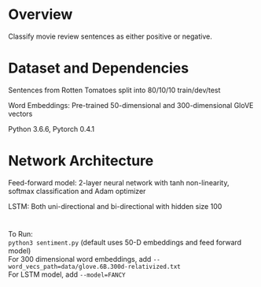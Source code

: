 # Overview
Classify movie review sentences as either positive or negative. 

# Dataset and Dependencies
Sentences from Rotten Tomatoes split into 80/10/10 train/dev/test

Word Embeddings: Pre-trained 50-dimensional and 300-dimensional GloVE vectors

Python 3.6.6, Pytorch 0.4.1

# Network Architecture
Feed-forward model: 2-layer neural network with tanh non-linearity, softmax classification and Adam optimizer

LSTM: Both uni-directional and bi-directional with hidden size 100

#
To Run: <br/>
```python3 sentiment.py``` (default uses 50-D embeddings and feed forward model) <br/>
For 300 dimensional word embeddings, add ```--word_vecs_path=data/glove.6B.300d-relativized.txt``` <br/>
For LSTM model, add ```--model=FANCY```
